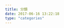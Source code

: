 ```yaml
---
title: 分類
date: 2017-06-16 13:22:18
type: "categories"
---
```


<style media="screen">
    .tag-list {
        display: inline-block;
    }
</style>
